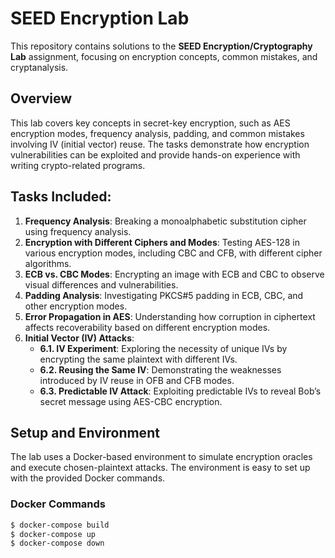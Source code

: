 # SEED Encryption Lab

This repository contains solutions to the **SEED Encryption/Cryptography Lab** assignment, focusing on encryption concepts, common mistakes, and cryptanalysis.

## Overview
This lab covers key concepts in secret-key encryption, such as AES encryption modes, frequency analysis, padding, and common mistakes involving IV (initial vector) reuse. The tasks demonstrate how encryption vulnerabilities can be exploited and provide hands-on experience with writing crypto-related programs.

## Tasks Included:
1. **Frequency Analysis**: Breaking a monoalphabetic substitution cipher using frequency analysis.
2. **Encryption with Different Ciphers and Modes**: Testing AES-128 in various encryption modes, including CBC and CFB, with different cipher algorithms.
3. **ECB vs. CBC Modes**: Encrypting an image with ECB and CBC to observe visual differences and vulnerabilities.
4. **Padding Analysis**: Investigating PKCS#5 padding in ECB, CBC, and other encryption modes.
5. **Error Propagation in AES**: Understanding how corruption in ciphertext affects recoverability based on different encryption modes.
6. **Initial Vector (IV) Attacks**: 
   - **6.1. IV Experiment**: Exploring the necessity of unique IVs by encrypting the same plaintext with different IVs.
   - **6.2. Reusing the Same IV**: Demonstrating the weaknesses introduced by IV reuse in OFB and CFB modes.
   - **6.3. Predictable IV Attack**: Exploiting predictable IVs to reveal Bob’s secret message using AES-CBC encryption.

## Setup and Environment
The lab uses a Docker-based environment to simulate encryption oracles and execute chosen-plaintext attacks. The environment is easy to set up with the provided Docker commands.

### Docker Commands
```bash
$ docker-compose build
$ docker-compose up
$ docker-compose down
